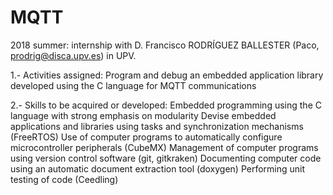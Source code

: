 # MQTT


2018 summer: internship with D. Francisco RODRÍGUEZ BALLESTER (Paco,	prodrig@disca.upv.es) in UPV.

1.- Activities assigned: 
Program and debug an embedded application library developed using the C language for MQTT communications

2.- Skills to be acquired or developed: 
Embedded programming using the C language with strong emphasis on modularity
Devise embedded applications and libraries using tasks and synchronization mechanisms (FreeRTOS)
Use of computer programs to automatically configure microcontroller peripherals (CubeMX)
Management of computer programs using version control software (git, gitkraken)
Documenting computer code using an automatic document extraction tool (doxygen)
Performing unit testing of code (Ceedling)
